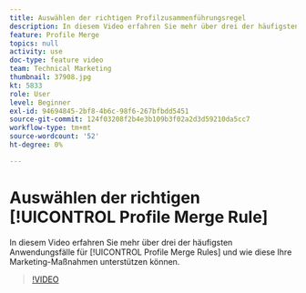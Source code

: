 ```yaml
---
title: Auswählen der richtigen Profilzusammenführungsregel
description: In diesem Video erfahren Sie mehr über drei der häufigsten Anwendungsfälle für Profilzusammenführungsregeln und darüber, wie diese Ihre Marketing-Bemühungen unterstützen können.
feature: Profile Merge
topics: null
activity: use
doc-type: feature video
team: Technical Marketing
thumbnail: 37908.jpg
kt: 5833
role: User
level: Beginner
exl-id: 94694845-2bf8-4b6c-98f6-267bfbdd5451
source-git-commit: 124f03208f2b4e3b109b3f02a2d3d59210da5cc7
workflow-type: tm+mt
source-wordcount: '52'
ht-degree: 0%

---
```


# Auswählen der richtigen [!UICONTROL Profile Merge Rule]

In diesem Video erfahren Sie mehr über drei der häufigsten Anwendungsfälle für [!UICONTROL Profile Merge Rules] und wie diese Ihre Marketing-Maßnahmen unterstützen können.

>[!VIDEO](https://video.tv.adobe.com/v/37908/?quality=12&learn=on)
